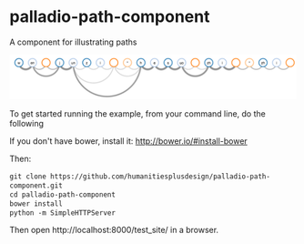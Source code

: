 # palladio-path-component

A component for illustrating paths

![Paths](preview.png)

To get started running the example, from your command line, do the following

If you don't have bower, install it: http://bower.io/#install-bower

Then:

```
git clone https://github.com/humanitiesplusdesign/palladio-path-component.git
cd palladio-path-component
bower install
python -m SimpleHTTPServer
```

Then open http://localhost:8000/test_site/ in a browser.
